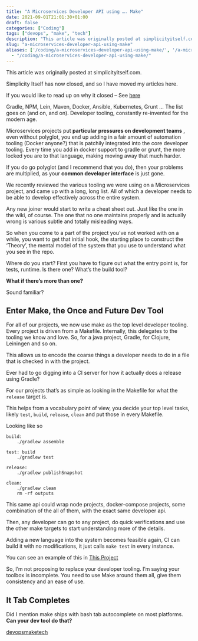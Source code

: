 ```yaml
---
title: "A Microservices Developer API using …. Make"
date: 2021-09-01T21:01:30+01:00
draft: false
categories: ["Coding"]
tags: ["devops", "make", "tech"]
description: "This article was originally posted at simplicityitself.com."
slug: "a-microservices-developer-api-using-make"
aliases: ['/coding/a-microservices-developer-api-using-make/', '/a-microservices-developer-api-using-make/']
  - "/coding/a-microservices-developer-api-using-make/"
---
```


This article was originally posted at simplicityitself.com.

Simplicity Itself has now closed, and so I have moved my articles here.

If you would like to read up on why it closed – See [here](/2017/02/simplicity-itself-shutdown/)

Gradle, NPM, Lein, Maven, Docker, Ansible, Kubernetes, Grunt …​ The list goes on (and on, and on). Developer tooling, constantly re-invented for the modern age.

Microservices projects put **particular pressures on development teams** , even without polyglot, you end up adding in a fair amount of automation tooling (Docker anyone?) that is patchily integrated into the core developer tooling. Every time you add in docker support to gradle or grunt, the more locked you are to that language, making moving away that much harder.

If you do go polyglot (and I recommend that you do), then your problems are multiplied, as your **common developer interface** is just gone.

We recently reviewed the various tooling we were using on a Microservices project, and came up with a long, long list. All of which a developer needs to be able to develop effectively across the entire system.

Any new joiner would start to write a cheat sheet out. Just like the one in the wiki, of course. The one that no one maintains properly and is actually wrong is various subtle and totally misleading ways.

So when you come to a part of the project you’ve not worked with on a while, you want to get that initial hook, the starting place to construct the ‘Theory’, the mental model of the system that you use to understand what you see in the repo.

Where do you start? First you have to figure out what the entry point is, for tests, runtime. Is there one? What’s the build tool?

**What if there’s more than one?**

Sound familiar?

## Enter Make, the Once and Future Dev Tool

For all of our projects, we now use make as the top level developer tooling. Every project is driven from a Makefile. Internally, this delegates to the tooling we know and love. So, for a java project, Gradle, for Clojure, Leiningen and so on.

This allows us to encode the coarse things a developer needs to do in a file that is checked in with the project.

Ever had to go digging into a CI server for how it actually does a release using Gradle?

For our projects that’s as simple as looking in the Makefile for what the `release` target is.

This helps from a vocabulary point of view, you decide your top level tasks, likely `test`, `build`, `release`, `clean` and put those in every Makefile.

Looking like so
    
    
    build:
    	./gradlew assemble
    
    test: build
    	./gradlew test
    
    release:
    	./gradlew publishSnapshot
    
    clean:
    	./gradlew clean
    	rm -rf outputs

This same api could wrap node projects, docker-compose projects, some combination of the all of them, with the exact same developer api.

Then, any developer can go to any project, do quick verifications and use the other make targets to start understanding more of the details.

Adding a new language into the system becomes feasible again, CI can build it with no modifications, it just calls `make test` in every instance.

You can see an example of this in [This Project](<https://github.com/muoncore/muon-intro-talk>)

So, I’m not proposing to replace your developer tooling. I’m saying your toolbox is incomplete. You need to use Make around them all, give them consistency and an ease of use.

## It Tab Completes

Did I mention make ships with bash tab autocomplete on most platforms. **Can your dev tool do that?**

[devops](https://daviddawson.me/tag/devops/)[make](https://daviddawson.me/tag/make/)[tech](https://daviddawson.me/tag/tech/)
